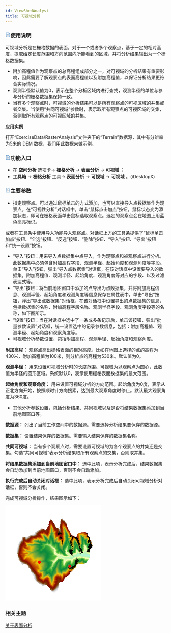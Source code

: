 ```yaml
---
id: ViewShedAnalyst
title: 可视域分析
---
```

### ![](../../../img/read.gif)使用说明

可视域分析是在栅格数据的表面，对于一个或者多个观察点，基于一定的相对高度，提取给定长度范围和方向范围内所能看到的区域，并将分析结果输出为一个栅格数据集。

* 附加高程值作为观察点的总高程组成部分之一，对可视域的分析结果有重要影响，因此需要了解观察点的表面高程值以及附加高程值，以保证分析结果更符合实际情况。
* 观测半径默认值为0，表示在整个分析区域内进行查找，观测半径的单位与参与分析的栅格数据集保持一致。
* 当有多个观察点时，可视域的分析结果可以是所有观察点的可视区域的并集或者交集。当使用“共同可视域”参数时，表示取所有观察点的可视区域的交集，否则取所有观察点的可视区域的并集。

**应用实例**

打开“ExerciseData/RasterAnalysis”文件夹下的“Terrain”数据源，其中有分辨率为5米的 DEM 数据，我们用此数据来做示例。

### ![](../../img/read.gif)功能入口

* 在 **空间分析** 选项卡-> **栅格分析** -> **表面分析** -> **可视域** ；
* **工具箱** -> **栅格分析** 工具-> **表面分析** -> **可视域** -> **可视域** 。(iDesktopX)

### ![](../../img/read.gif)主要参数

* 指定观察点。可以通过鼠标单击的方式添加，也可以直接导入点数据集作为观察点。在“可视性分析”对话框中，单击“鼠标点击加点”按钮，鼠标状态变为添加状态，即可在栅格表面单击鼠标选取观察点。选定的观察点会在地图上用蓝色高亮标识。

或者在工具条中使用导入功能导入观察点。对话框上方的工具条提供了“鼠标单击加点”按钮、“全选”按钮、“反选”按钮、“删除”按钮、“导入”按钮、“导出”按钮和“统一设置”按钮。

  * “导入”按钮：用来导入点数据集中点导入，作为观察点和被观察点进行分析。此数据集中必须包含附加高程字段、观测半径、起始角度和观测角度等字段。单击“导入”按钮，弹出“导入点数据集”对话框，在该对话框中设置要导入的数据集，附加高程值、观测半径、起始角度、观测角度等对应的字段、以及过滤表达式等。 
  * “导出”按钮：将当前地图窗口中添加的点导出为点数据集，并将附加高程信息、观测半径、起始角度和观测角度等信息保存在属性表中。单击“导出”按钮，弹出“导出点数据集”对话框，在该对话框中设置导出的点数据集的信息，包括数据集的名称、附加高程字段名称、观测半径字段、观测角度字段等的名称，如下图所示。
  * “设置”按钮：当在对话框中选中了一条或多条记录后，单击该按钮，弹出“批量参数设置”对话框，统一设置选中的记录参数信息，包括：附加高程值、观测半径、起始角度和观察角度等。
* 可视域分析参数设置，包括附加高程、观测半径、起始角度和观察角度。

**附加高程：** 观察点高出栅格表面的相对高度。比如在地图上选择的点的高程为430米，附加高程值为100米，则分析点的高程为530米。默认值为0。

**观测半径：** 用来设置可视域分析时的长度范围。可视域为以观察点为圆心，此数值为半径的圆形区域。系统默认0，表示使用栅格表面数据集的最大范围。

**起始角度和观察角度：**
用来设置可视域分析的方向范围。起始角度为0度，表示从正北方向开始，按照顺时针方向搜索，达到最大观察角度时停止。默认最大观察角度为360度。

  * 其他分析参数设置，包括分析结果、共同视域以及是否将结果数据集添加到当前地图窗口等。

**数据源：** 列出了当前工作空间中的数据源。需要选择分析结果要保存的数据源。

**数据集：** 设置结果保存的数据集。需要输入结果保存的数据集名称。

**共同可视域：** 当有多个观察点时，需要设置可视域的为各个观察点的并集还是交集。勾选“共同可视域”表示分析结果取所有观察点的交集，否则取并集。

**将结果数据集添加到当前地图窗口中：** 选中此项，表示分析完成后，结果数据集会自动添加到当前地图窗口，否则不会自动添加。

**执行完成后自动关闭对话框：** 选中此项，表示分析完成后自动关闭可视域分析对话框，否则不会关闭。

完成可视域分析操作，结果图示如下：  

![](img/ViewShed.png)  


###  相关主题

[关于表面分析](AoubtSurfaceAnalyst)


